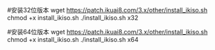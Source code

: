 #安装32位版本
wget https://patch.ikuai8.com/3.x/other/install_ikiso.sh
chmod +x install_ikiso.sh
./install_ikiso.sh x32

#安装64位版本
wget https://patch.ikuai8.com/3.x/other/install_ikiso.sh
chmod +x install_ikiso.sh
./install_ikiso.sh x64

